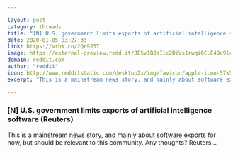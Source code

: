 ```yaml
---

layout: post
category: threads
title: "[N] U.S. government limits exports of artificial intelligence software (Reuters)"
date: 2020-01-05 03:27:33
link: https://vrhk.co/2Qr9J3T
image: https://external-preview.redd.it/JE5v1BJsIlc2DiVs1rwqi6CLE49u9lcH1SVOoMRTF3k.jpg?width=1200&height=628.272251309&auto=webp&s=c062c608a97d2930076ca04d4f92e911041cefad
domain: reddit.com
author: "reddit"
icon: http://www.redditstatic.com/desktop2x/img/favicon/apple-icon-57x57.png
excerpt: "This is a mainstream news story, and mainly about software exports for now, but should be relevant to this community. Any thoughts? Reuters..."

---
```


### [N] U.S. government limits exports of artificial intelligence software (Reuters)

This is a mainstream news story, and mainly about software exports for now, but should be relevant to this community. Any thoughts? Reuters...